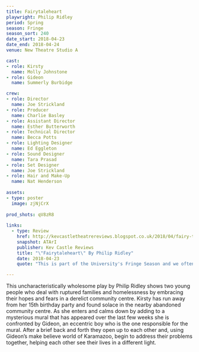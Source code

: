 ```yaml
---
title: Fairytaleheart
playwright: Philip Ridley
period: Spring
season: Fringe
season_sort: 240
date_start: 2018-04-23
date_end: 2018-04-24
venue: New Theatre Studio A

cast:
- role: Kirsty
  name: Molly Johnstone
- role: Gideon
  name: Summerly Burbidge

crew:
- role: Director
  name: Joe Strickland
- role: Producer
  name: Charlie Basley
- role: Assistant Director
  name: Esther Butterworth
- role: Technical Director
  name: Becca Potts
- role: Lighting Designer
  name: Ed Eggleton
- role: Sound Designer
  name: Tara Prasad
- role: Set Designer
  name: Joe Strickland
- role: Hair and Make-Up
  name: Nat Henderson
  
assets:
- type: poster
  image: zjNjCrX
  
prod_shots: qV8zR8
  
links:
  - type: Review
    href: http://kevcastletheatrereviews.blogspot.co.uk/2018/04/fairy-tale-heart-by-philip-ridley.html
    snapshot: ATArI
    publisher: Kev Castle Reviews
    title: "\"Fairytaleheart\" By Philip Ridley"
    date: 2018-04-23
    quote: "This is part of the University's Fringe Season and we often think that \"Fringe\" means alternative. Not so in this case as this is one piece of theatre that is a lovely, gentle piece of theatre for all age groups leading to thought provoking discussion periods."

---
```


This uncharacteristically wholesome play by Philip Ridley shows two young people who deal with ruptured families and homelessness by embracing their hopes and fears in a derelict community centre. Kirsty has run away from her 15th birthday party and found solace in the nearby abandoned community centre. As she enters and calms down by adding to a mysterious mural that has appeared over the last few weeks she is confronted by Gideon, an eccentric boy who is the one responsible for the mural. After a brief back and forth they open up to each other and, using Gideon’s make believe world of Karamazoo, begin to address their problems together, helping each other see their lives in a different light.
